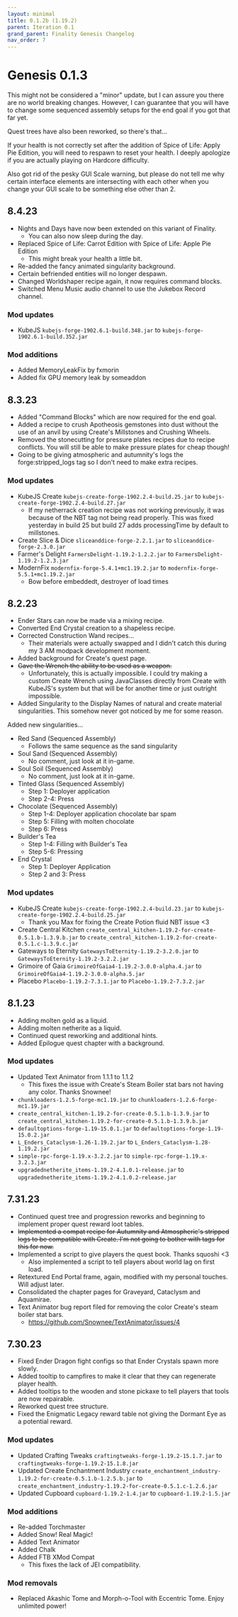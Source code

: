 ```yaml
---
layout: minimal
title: 0.1.2b (1.19.2)
parent: Iteration 0.1
grand_parent: Finality Genesis Changelog
nav_order: 7
---
```


# Genesis 0.1.3

This might not be considered a "minor" update, but I can assure you there are no world breaking changes. However, I can guarantee that you will have to change some sequenced assembly setups for the end goal if you got that far yet.

Quest trees have also been reworked, so there's that...

If your health is not correctly set after the addition of Spice of Life: Apply Pie Edition, you will need to respawn to reset your health. I deeply apologize if you are actually playing on Hardcore difficulty.

Also got rid of the pesky GUI Scale warning, but please do not tell me why certain interface elements are intersecting with each other when you change your GUI scale to be something else other than 2.

## 8.4.23

- Nights and Days have now been extended on this variant of Finality.
  - You can also now sleep during the day.
- Replaced Spice of Life: Carrot Edition with Spice of Life: Apple Pie Edition
  - This might break your health a little bit.
- Re-added the fancy animated singularity background.
- Certain befriended entities will no longer despawn.
- Changed Worldshaper recipe again, it now requires command blocks.
- Switched Menu Music audio channel to use the Jukebox Record channel.

### Mod updates
- KubeJS `kubejs-forge-1902.6.1-build.348.jar` to `kubejs-forge-1902.6.1-build.352.jar`

### Mod additions
- Added MemoryLeakFix by fxmorin
- Added fix GPU memory leak by someaddon

## 8.3.23

- Added "Command Blocks" which are now required for the end goal.
- Added a recipe to crush Apotheosis gemstones into dust without the use of an anvil by using Create's Millstones and Crushing Wheels.
- Removed the stonecutting for pressure plates recipes due to recipe conflicts. You will still be able to make pressure plates for cheap though!
- Going to be giving atmospheric and autumnity's logs the forge:stripped_logs tag so I don't need to make extra recipes.

### Mod updates

- KubeJS Create `kubejs-create-forge-1902.2.4-build.25.jar` to `kubejs-create-forge-1902.2.4-build.27.jar`
  - If my netherrack creation recipe was not working previously, it was because of the NBT tag not being read properly. This was fixed yesterday in build 25 but build 27 adds processingTime by default to millstones.
- Create Slice & Dice `sliceanddice-forge-2.2.1.jar` to `sliceanddice-forge-2.3.0.jar`
- Farmer's Delight `FarmersDelight-1.19.2-1.2.2.jar` to `FarmersDelight-1.19.2-1.2.3.jar`
- ModernFix `modernfix-forge-5.4.1+mc1.19.2.jar` to `modernfix-forge-5.5.1+mc1.19.2.jar`
  - Bow before embeddedt, destroyer of load times

## 8.2.23

- Ender Stars can now be made via a mixing recipe.
- Converted End Crystal creation to a shapeless recipe.
- Corrected Construction Wand recipes...
  - Their materials were actually swapped and I didn't catch this during my 3 AM modpack development moment.
- Added background for Create's quest page.
- ~~Gave the Wrench the ability to be used as a weapon.~~
  - Unfortunately, this is actually impossible. I could try making a custom Create Wrench using JavaClasses directly from Create with KubeJS's system but that will be for another time or just outright impossible.
- Added Singularity to the Display Names of natural and create material singularities. This somehow never got noticed by me for some reason.

Added new singularities...
- Red Sand (Sequenced Assembly)
  - Follows the same sequence as the sand singularity
- Soul Sand (Sequenced Assembly)
  - No comment, just look at it in-game.
- Soul Soil (Sequenced Assembly)
  - No comment, just look at it in-game.
- Tinted Glass (Sequenced Assembly)
  - Step 1: Deployer application
  - Step 2-4: Press
- Chocolate (Sequenced Assembly)
  - Step 1-4: Deployer application chocolate bar spam
  - Step 5: Filling with molten chocolate
  - Step 6: Press
- Builder's Tea
  - Step 1-4: Filling with Builder's Tea
  - Step 5-6: Pressing
- End Crystal
  - Step 1: Deployer Application
  - Step 2 and 3: Press

### Mod updates
- KubeJS Create `kubejs-create-forge-1902.2.4-build.23.jar` to `kubejs-create-forge-1902.2.4-build.25.jar`
  - Thank you Max for fixing the Create Potion fluid NBT issue <3
- Create Central Kitchen `create_central_kitchen-1.19.2-for-create-0.5.1.b-1.3.9.b.jar` to `create_central_kitchen-1.19.2-for-create-0.5.1.c-1.3.9.c.jar`
- Gateways to Eternity `GatewaysToEternity-1.19.2-3.2.0.jar` to `GatewaysToEternity-1.19.2-3.2.2.jar`
- Grimoire of Gaia  `GrimoireOfGaia4-1.19.2-3.0.0-alpha.4.jar` to `GrimoireOfGaia4-1.19.2-3.0.0-alpha.5.jar`
- Placebo `Placebo-1.19.2-7.3.1.jar` to `Placebo-1.19.2-7.3.2.jar`

## 8.1.23

- Adding molten gold as a liquid.
- Adding molten netherite as a liquid.
- Continued quest reworking and additional hints.
- Added Epilogue quest chapter with a background.

### Mod updates

- Updated Text Animator from 1.1.1 to 1.1.2 
  - This fixes the issue with Create's Steam Boiler stat bars not having any color. Thanks Snownee!
- `chunkloaders-1.2.5-forge-mc1.19.jar` to `chunkloaders-1.2.6-forge-mc1.19.jar`
- `create_central_kitchen-1.19.2-for-create-0.5.1.b-1.3.9.jar` to `create_central_kitchen-1.19.2-for-create-0.5.1.b-1.3.9.b.jar`
- `defaultoptions-forge-1.19-15.0.1.jar` to `defaultoptions-forge-1.19-15.0.2.jar`
- `L_Enders_Cataclysm-1.26-1.19.2.jar` to `L_Enders_Cataclysm-1.28-1.19.2.jar`
- `simple-rpc-forge-1.19.x-3.2.2.jar` to `simple-rpc-forge-1.19.x-3.2.3.jar`
- `upgradednetherite_items-1.19.2-4.1.0.1-release.jar` to `upgradednetherite_items-1.19.2-4.1.0.2-release.jar`

## 7.31.23

- Continued quest tree and progression reworks and beginning to implement proper quest reward loot tables.
- ~~Implemented a compat recipe for Autumnity and Atmospheric's stripped logs to be compatible with Create. I'm not going to bother with tags for this for now.~~
- Implemented a script to give players the quest book. Thanks squoshi <3
  - Also implemented a script to tell players about world lag on first load.
- Retextured End Portal frame, again, modified with my personal touches. Will adjust later.
- Consolidated the chapter pages for Graveyard, Cataclysm and Aquamirae.
- Text Animator bug report filed for removing the color Create's steam boiler stat bars.
  - https://github.com/Snownee/TextAnimator/issues/4

## 7.30.23

- Fixed Ender Dragon fight configs so that Ender Crystals spawn more slowly.
- Added tooltip to campfires to make it clear that they can regenerate player health.
- Added tooltips to the wooden and stone pickaxe to tell players that tools are now repairable.
- Reworked quest tree structure.
- Fixed the Enigmatic Legacy reward table not giving the Dormant Eye as a potential reward.

### Mod updates
- Updated Crafting Tweaks `craftingtweaks-forge-1.19.2-15.1.7.jar` to `craftingtweaks-forge-1.19.2-15.1.8.jar`
- Updated Create Enchantment Industry `create_enchantment_industry-1.19.2-for-create-0.5.1.b-1.2.5.b.jar` to `create_enchantment_industry-1.19.2-for-create-0.5.1.c-1.2.6.jar`
- Updated Cupboard `cupboard-1.19.2-1.4.jar` to `cupboard-1.19.2-1.5.jar`

### Mod additions
- Re-added Torchmaster
- Added Snow! Real Magic!
- Added Text Animator
- Added Chalk
- Added FTB XMod Compat
  - This fixes the lack of JEI compatibility.

### Mod removals
- Replaced Akashic Tome and Morph-o-Tool with Eccentric Tome. Enjoy unlimited power!
